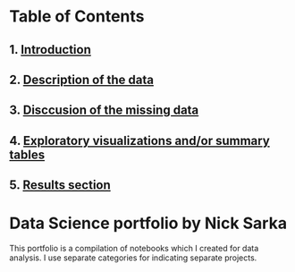 # Table of Contents

## 1. [Introduction](#Introdution)
## 2. [Description of the data](#Description-of-the-data)
## 3. [Disccusion of the missing data](#Discussion-of-the-missing-data)
## 4. [Exploratory visualizations and/or summary tables](#Exploratory-visualizations-and/or-summary-tables)
## 5. [Results section](#Results-section)

# Data Science portfolio by Nick Sarka
This portfolio is a compilation of notebooks which I created for data analysis. I use separate categories for indicating separate projects.
